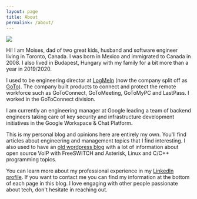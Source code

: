 ```yaml
---
layout: page
title: About
permalink: /about/
---
```




<img src="https://moythreads.com/msilva-pic.jpeg" /> 

Hi! I am Moises, dad of two great kids, husband and software engineer living in Toronto, Canada. I was born in Mexico and immigrated to Canada in 2008. I also lived in Budapest, Hungary with my family for a bit more than a year in 2019/2020.

I used to be engineering director at [LogMeIn](https://logmein.com/) (now the company split off as [GoTo](https://goto.com/)). The company built products to connect and protect the remote workforce such as GoToConnect, GoToMeeting, GoToMyPC and LastPass. I worked in the GoToConnect division.

I am currently an engineering manager at Google leading a team of backend engineers taking care of key security and infrastructure development initiatives in the Google Workspace & Chat Platform.

This is my personal blog and opinions here are entirely my own. You'll find articles about engineering and management topics that I find interesting. I also used to have an [old wordpress blog](https://moythreads.com/wordpress/) with a lot of information about open source VoIP with FreeSWITCH and Asterisk, Linux and C/C++ programming topics.  

You can learn more about my professional experience in my [LinkedIn profile](https://www.linkedin.com/in/moisessilva/). If you want to contact me you can find my information at the bottom of each page in this blog. I love engaging with other people passionate about tech, don't hesitate in reaching out.

